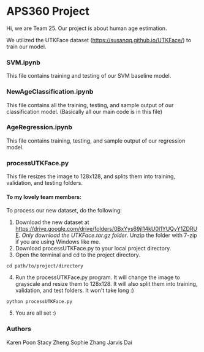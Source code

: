 # APS360 Project
Hi, we are Team 25. Our project is about human age estimation.

We utilized the UTKFace dataset (https://susanqq.github.io/UTKFace/) to train our model.

### SVM.ipynb
This file contains training and testing of our SVM baseline model.

### NewAgeClassification.ipynb
This file contains all the training, testing, and sample output of our classification model.
(Basically all our main code is in this file)

### AgeRegression.ipynb
This file contains training, testing, and sample output of our regression model.

### processUTKFace.py
This file resizes the image to 128x128, and splits them into training, validation, and testing folders.

#### To my lovely team members:
To process our new dataset, do the following:
1. Download the new dataset at https://drive.google.com/drive/folders/0BxYys69jI14kU0I1YUQyY1ZDRUE. *Only download the UTKFace.tar.gz folder*. Unzip the folder with 7-zip if you are using Windows like me.
2. Download processUTKFace.py to your local project directory.
3. Open the terminal and cd to the project directory.
```shell
cd path/to/project/directory
```
4. Run the processUTKFace.py program. It will change the image to grayscale and resize them to 128x128. It will also split them into training, validation, and test folders. It won't take long :)
```shell
python processUTKFace.py
```
5. You are all set :)

### Authors
Karen Poon
Stacy Zheng
Sophie Zhang
Jarvis Dai
